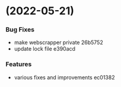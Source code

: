 #  (2022-05-21)


### Bug Fixes

* make webscrapper private 26b5752
* update lock file e390acd


### Features

* various fixes and improvements ec01382



